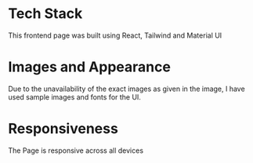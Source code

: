 # Tech Stack

This frontend page was built using React, Tailwind and Material UI

# Images and Appearance

Due to the unavailability of the exact images as given in the image, I have used sample images and fonts for the UI.

# Responsiveness

The Page is responsive across all devices